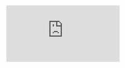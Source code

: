 ![Tmer Edit Screen](https://github.com/HelpGiveThanks/ActionLog/blob/master/ActionLog/layouts/Timer%20Edit.pdf)
